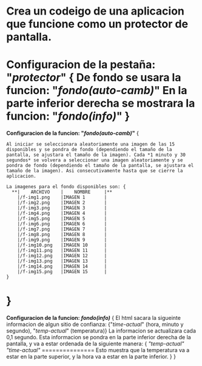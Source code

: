 # Crea un codeigo de una aplicacion que funcione como un protector de pantalla.

**Configuracion de la pestaña: "*protector*"** {
    De fondo se usara la funcion: "*fondo(auto-camb)*"
    En la parte inferior derecha se mostrara la funcion: "*fondo(info)*"
}
=============================================================
**Configuracion de la funcion: "*fondo(auto-camb)*"** {

    Al iniciar se seleccionara aleatoriamente una imagen de las 15 disponibles y se pondra de fondo (dependiendo el tamaño de la pantalla, se ajustara el tamaño de la imagen). Cada *1 minuto y 30 segundos* se volvera a seleccionar una imagen aleatoriamente y se pondra de fondo (dependiendo el tamaño de la pantalla, se ajustara el tamaño de la imagen). Asi consecutivamente hasta que se cierre la aplicacion.

    La imagenes para el fondo disponibles son: {
      **|    ARCHIVO    |    NOMBRE     |**
        |/f-img1.png    |IMAGEN 1       |
        |/f-img2.png    |IMAGEN 2       |
        |/f-img3.png    |IMAGEN 3       |
        |/f-img4.png    |IMAGEN 4       |
        |/f-img5.png    |IMAGEN 5       |
        |/f-img6.png    |IMAGEN 6       |
        |/f-img7.png    |IMAGEN 7       |
        |/f-img8.png    |IMAGEN 8       |
        |/f-img9.png    |IMAGEN 9       |
        |/f-img10.png   |IMAGEN 10      |
        |/f-img11.png   |IMAGEN 11      |
        |/f-img12.png   |IMAGEN 12      |
        |/f-img13.png   |IMAGEN 13      |
        |/f-img14.png   |IMAGEN 14      |
        |/f-img15.png   |IMAGEN 15      |
    }
}
=============================================================
**Configuracion de la funcion: *fondo(info)*** {
    El html sacara la sigueinte informacion de algun sitio de confianza: {"*time-actual*" (hora, minuto y segundo), "*temp-actual*" (temperatura)} La informacion se actualizara cada 0,1 segundo.
    Esta informacion se pondra en la parte inferior derecha de la pantalla, y va a estar ordenada de la siguiente manera: {
        *"temp-actual"*
        *"time-actual"*
        ===============
        Esto muestra que la temperatura va a estar en la parte superior, y la hora va a estar en la parte inferior.
    }
}
